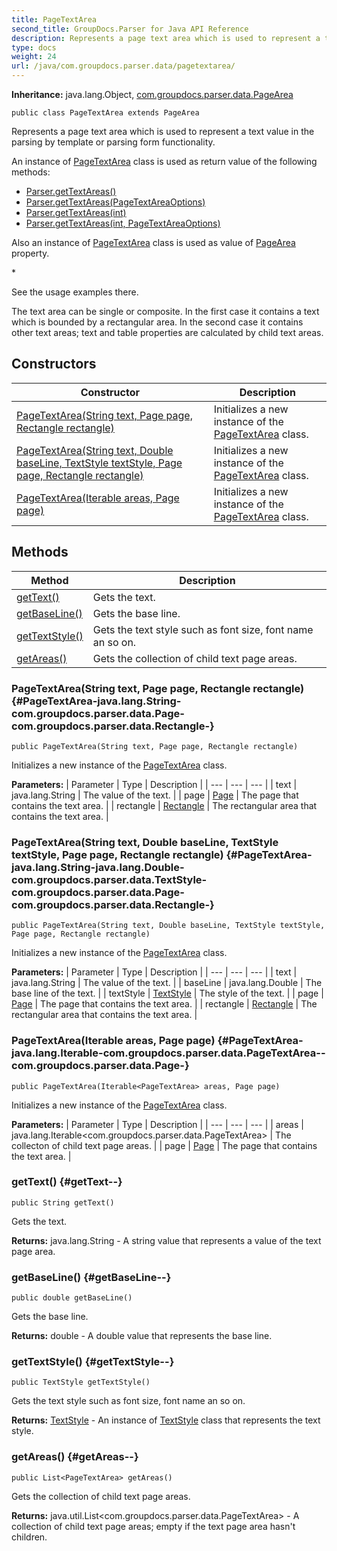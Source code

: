 ```yaml
---
title: PageTextArea
second_title: GroupDocs.Parser for Java API Reference
description: Represents a page text area which is used to represent a text value in the parsing by template or parsing form functionality.
type: docs
weight: 24
url: /java/com.groupdocs.parser.data/pagetextarea/
---
```

**Inheritance:**
java.lang.Object, [com.groupdocs.parser.data.PageArea](../../com.groupdocs.parser.data/pagearea)
```
public class PageTextArea extends PageArea
```

Represents a page text area which is used to represent a text value in the parsing by template or parsing form functionality.

An instance of [PageTextArea](../../com.groupdocs.parser.data/pagetextarea) class is used as return value of the following methods:

 *  [Parser.getTextAreas()](../../com.groupdocs.parser/parser\#getTextAreas--)
 *  [Parser.getTextAreas(PageTextAreaOptions)](../../com.groupdocs.parser/parser\#getTextAreas-PageTextAreaOptions-)
 *  [Parser.getTextAreas(int)](../../com.groupdocs.parser/parser\#getTextAreas-int-)
 *  [Parser.getTextAreas(int, PageTextAreaOptions)](../../com.groupdocs.parser/parser\#getTextAreas-int--PageTextAreaOptions-)

Also an instance of [PageTextArea](../../com.groupdocs.parser.data/pagetextarea) class is used as value of [PageArea](../../com.groupdocs.parser.data/pagearea) property.

\*

See the usage examples there.

The text area can be single or composite. In the first case it contains a text which is bounded by a rectangular area. In the second case it contains other text areas; text and table properties are calculated by child text areas.
## Constructors

| Constructor | Description |
| --- | --- |
| [PageTextArea(String text, Page page, Rectangle rectangle)](#PageTextArea-java.lang.String-com.groupdocs.parser.data.Page-com.groupdocs.parser.data.Rectangle-) | Initializes a new instance of the [PageTextArea](../../com.groupdocs.parser.data/pagetextarea) class. |
| [PageTextArea(String text, Double baseLine, TextStyle textStyle, Page page, Rectangle rectangle)](#PageTextArea-java.lang.String-java.lang.Double-com.groupdocs.parser.data.TextStyle-com.groupdocs.parser.data.Page-com.groupdocs.parser.data.Rectangle-) | Initializes a new instance of the [PageTextArea](../../com.groupdocs.parser.data/pagetextarea) class. |
| [PageTextArea(Iterable<PageTextArea> areas, Page page)](#PageTextArea-java.lang.Iterable-com.groupdocs.parser.data.PageTextArea--com.groupdocs.parser.data.Page-) | Initializes a new instance of the [PageTextArea](../../com.groupdocs.parser.data/pagetextarea) class. |
## Methods

| Method | Description |
| --- | --- |
| [getText()](#getText--) | Gets the text. |
| [getBaseLine()](#getBaseLine--) | Gets the base line. |
| [getTextStyle()](#getTextStyle--) | Gets the text style such as font size, font name an so on. |
| [getAreas()](#getAreas--) | Gets the collection of child text page areas. |
### PageTextArea(String text, Page page, Rectangle rectangle) {#PageTextArea-java.lang.String-com.groupdocs.parser.data.Page-com.groupdocs.parser.data.Rectangle-}
```
public PageTextArea(String text, Page page, Rectangle rectangle)
```


Initializes a new instance of the [PageTextArea](../../com.groupdocs.parser.data/pagetextarea) class.

**Parameters:**
| Parameter | Type | Description |
| --- | --- | --- |
| text | java.lang.String | The value of the text. |
| page | [Page](../../com.groupdocs.parser.data/page) | The page that contains the text area. |
| rectangle | [Rectangle](../../com.groupdocs.parser.data/rectangle) | The rectangular area that contains the text area. |

### PageTextArea(String text, Double baseLine, TextStyle textStyle, Page page, Rectangle rectangle) {#PageTextArea-java.lang.String-java.lang.Double-com.groupdocs.parser.data.TextStyle-com.groupdocs.parser.data.Page-com.groupdocs.parser.data.Rectangle-}
```
public PageTextArea(String text, Double baseLine, TextStyle textStyle, Page page, Rectangle rectangle)
```


Initializes a new instance of the [PageTextArea](../../com.groupdocs.parser.data/pagetextarea) class.

**Parameters:**
| Parameter | Type | Description |
| --- | --- | --- |
| text | java.lang.String | The value of the text. |
| baseLine | java.lang.Double | The base line of the text. |
| textStyle | [TextStyle](../../com.groupdocs.parser.data/textstyle) | The style of the text. |
| page | [Page](../../com.groupdocs.parser.data/page) | The page that contains the text area. |
| rectangle | [Rectangle](../../com.groupdocs.parser.data/rectangle) | The rectangular area that contains the text area. |

### PageTextArea(Iterable<PageTextArea> areas, Page page) {#PageTextArea-java.lang.Iterable-com.groupdocs.parser.data.PageTextArea--com.groupdocs.parser.data.Page-}
```
public PageTextArea(Iterable<PageTextArea> areas, Page page)
```


Initializes a new instance of the [PageTextArea](../../com.groupdocs.parser.data/pagetextarea) class.

**Parameters:**
| Parameter | Type | Description |
| --- | --- | --- |
| areas | java.lang.Iterable<com.groupdocs.parser.data.PageTextArea> | The collecton of child text page areas. |
| page | [Page](../../com.groupdocs.parser.data/page) | The page that contains the text area. |

### getText() {#getText--}
```
public String getText()
```


Gets the text.

**Returns:**
java.lang.String - A string value that represents a value of the text page area.
### getBaseLine() {#getBaseLine--}
```
public double getBaseLine()
```


Gets the base line.

**Returns:**
double - A double value that represents the base line.
### getTextStyle() {#getTextStyle--}
```
public TextStyle getTextStyle()
```


Gets the text style such as font size, font name an so on.

**Returns:**
[TextStyle](../../com.groupdocs.parser.data/textstyle) - An instance of [TextStyle](../../com.groupdocs.parser.data/textstyle) class that represents the text style.
### getAreas() {#getAreas--}
```
public List<PageTextArea> getAreas()
```


Gets the collection of child text page areas.

**Returns:**
java.util.List<com.groupdocs.parser.data.PageTextArea> - A collection of child text page areas; empty if the text page area hasn't children.
